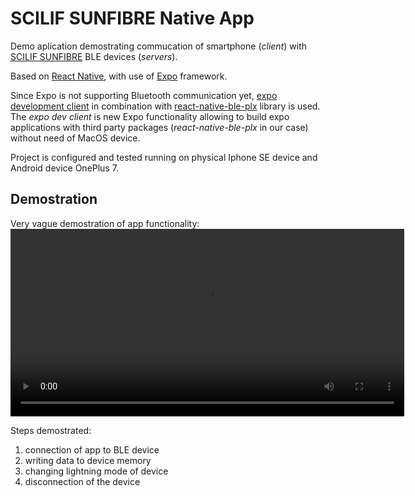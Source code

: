 # SCILIF SUNFIBRE Native App
Demo aplication demostrating commucation of smartphone (*client*) with [SCILIF SUNFIBRE](https://www.scilif.com/) BLE devices (*servers*).

Based on [React Native](https://reactnative.dev/), with use of [Expo](https://docs.expo.dev/) framework.

Since Expo is not supporting Bluetooth communication yet, [expo development client](https://docs.expo.dev/clients/introduction/) in combination with [react-native-ble-plx](https://dotintent.github.io/react-native-ble-plx/) library is used. The _expo dev client_ is new Expo functionality allowing to build expo applications with third party packages (*react-native-ble-plx* in our case) without need of MacOS device.

Project is configured and tested running on physical Iphone SE device and Android device OnePlus 7.

## Demostration
Very vague demostration of app functionality:
<video width="630" height="300" src="https://user-images.githubusercontent.com/26143964/155496807-cac9e525-d333-4e8a-a7ab-c60a35547dcb.mp4"></video>

Steps demostrated:
1. connection of app to BLE device
2. writing data to device memory
3. changing lightning mode  of device
4. disconnection of the device



